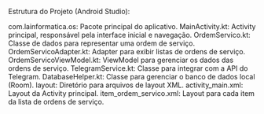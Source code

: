 Estrutura do Projeto (Android Studio):

com.lainformatica.os: Pacote principal do aplicativo.
MainActivity.kt: Activity principal, responsável pela interface inicial e navegação.
OrdemServico.kt: Classe de dados para representar uma ordem de serviço.
OrdemServicoAdapter.kt: Adapter para exibir listas de ordens de serviço.
OrdemServicoViewModel.kt: ViewModel para gerenciar os dados das ordens de serviço.
TelegramService.kt: Classe para integrar com a API do Telegram.
DatabaseHelper.kt: Classe para gerenciar o banco de dados local (Room).
layout: Diretório para arquivos de layout XML.
activity_main.xml: Layout da Activity principal.
item_ordem_servico.xml: Layout para cada item da lista de ordens de serviço.
